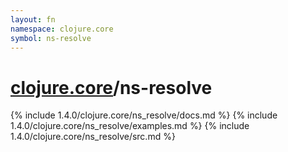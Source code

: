 ```yaml
---
layout: fn
namespace: clojure.core
symbol: ns-resolve
---
```


# [clojure.core](../)/ns-resolve

{% include 1.4.0/clojure.core/ns_resolve/docs.md %}
{% include 1.4.0/clojure.core/ns_resolve/examples.md %}
{% include 1.4.0/clojure.core/ns_resolve/src.md %}

